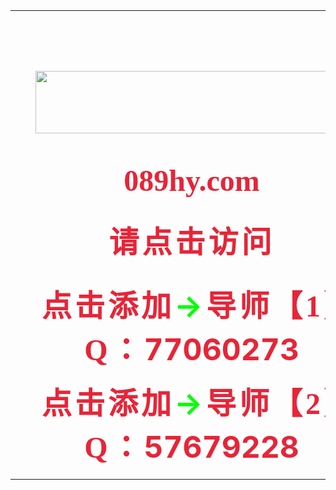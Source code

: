 <html>

<head>
<meta http-equiv="Content-Language" content="zh-cn">
<meta http-equiv="Content-Type" content="text/html; charset=gb2312">
<title>鸿运彩票</title>
</head>

<body>

<table border="0" width="100%" cellspacing="1">
	<tr>
		<td>　</td>
		<td align="center">　</td>
		<td>　</td>
	</tr>
	<tr>
		<td>　</td>
		<td align="center">　</td>
		<td>　</td>
	</tr>
	<tr>
		<td>　</td>
		<td align="center">　</td>
		<td>　</td>
	</tr>
	<tr>
		<td>　</td>
		<td align="center">
		<p align="center"><a target="_blank" href="https://089hy.com/register?id=61220555">
		<img border="0" src="https://tinyurl.com/yxfnpnzd" width="500" height="100"></a></td>
		<td>　</td>
	</tr>
	<tr>
		<td>　</td>
		<td align="center">　</td>
		<td>　</td>
	</tr>
	<tr>
		<td>　</td>
		<td align="center">
		<b style="color: rgb(0, 0, 0); font-family: Microsoft YaHei; font-size: medium; font-style: normal; font-variant-ligatures: normal; font-variant-caps: normal; letter-spacing: normal; orphans: 2; text-align: -webkit-center; text-indent: 0px; text-transform: none; white-space: normal; widows: 2; word-spacing: 0px; -webkit-text-stroke-width: 0px; text-decoration-style: initial; text-decoration-color: initial">
		<font color="#E72538" size="10"><span style="text-decoration: none">
		<a target="_blank" href="https://089hy.com/register?id=61220555" style="text-decoration: none">
		<font color="#E72538">089hy.com</font></a></span></font></b></td>
		<td>　</td>
	</tr>
	<tr>
		<td>　</td>
		<td align="center">　</td>
		<td>　</td>
	</tr>
	<tr>
		<td>　</td>
		<td align="center">
		<span style="color: rgb(0, 0, 0); font-family: Microsoft YaHei; font-size: medium; font-style: normal; font-variant-ligatures: normal; font-variant-caps: normal; letter-spacing: normal; orphans: 2; text-align: -webkit-center; text-indent: 0px; text-transform: none; white-space: normal; widows: 2; word-spacing: 0px; -webkit-text-stroke-width: 0px; text-decoration-style: initial; text-decoration-color: initial">
		<font color="#E72538" size="10" face="方正兰亭特黑_GBK">
		<span style="text-decoration: none; letter-spacing: 5px; font-weight: 700">
		<a target="_blank" href="https://089hy.com/register?id=61220555" style="text-decoration: none">
		<font color="#E72538">请点击访问</font></a></span></font></span></td>
		<td>　</td>
	</tr>
	<tr>
		<td>　</td>
		<td align="center">　</td>
		<td>　</td>
	</tr>
	<tr>
		<td>　</td>
		<td align="center">
		<a target="_blank" href="https://089hy.com/register?id=61220555" style="text-decoration: none">
		<span style="letter-spacing: 5px"><b>
		<font face="华康标题宋W9(P)" size="10" color="#E72538">点击添加</font><font face="华康标题宋W9(P)" size="10" color="#00FF00">→</font></b></span></a><a target="_blank" href="https://hycpgw.github.io/hongyun.github.io/" style="text-decoration: none"><b style="color: rgb(0, 0, 0); font-family: Microsoft YaHei; font-size: medium; font-style: normal; font-variant-ligatures: normal; font-variant-caps: normal; letter-spacing: normal; orphans: 2; text-align: -webkit-center; text-indent: 0px; text-transform: none; white-space: normal; widows: 2; word-spacing: 0px; -webkit-text-stroke-width: 0px; text-decoration-style: initial; text-decoration-color: initial"><span style="letter-spacing: 5px"><font face="华康标题宋W9(P)" size="10" color="#E72538">导师【1】Q：</font></span></b><b><font size="10" color="#E72538">77060273</font></b></a><span style="color:red"><p>
		<a target="_blank" href="https://089hy.com/register?id=61220555" style="text-decoration: none">
		<span style="letter-spacing: 5px"><b>
		<font face="华康标题宋W9(P)" size="10" color="#E72538">点击添加</font><font face="华康标题宋W9(P)" size="10" color="#00FF00">→</font></b></span></a><a target="_blank" href="https://hycpgw.github.io/qq2.github.io/" style="text-decoration: none"><b style="color: rgb(0, 0, 0); font-family: Microsoft YaHei; font-size: medium; font-style: normal; font-variant-ligatures: normal; font-variant-caps: normal; letter-spacing: normal; orphans: 2; text-align: -webkit-center; text-indent: 0px; text-transform: none; white-space: normal; widows: 2; word-spacing: 0px; -webkit-text-stroke-width: 0px; text-decoration-style: initial; text-decoration-color: initial"><span style="letter-spacing: 5px"><font face="华康标题宋W9(P)" size="10" color="#E72538">导师【2】Q：</font></span></b><b><font color="#E72538" size="10">57679228</font></b></a></p>
		<p>
		<a target="_blank" href="https://089hy.com/register?id=61220555" style="text-decoration: none"></td>
		<td>　<p>　</td>
	</tr>
</table>

</body>



</html>
			
